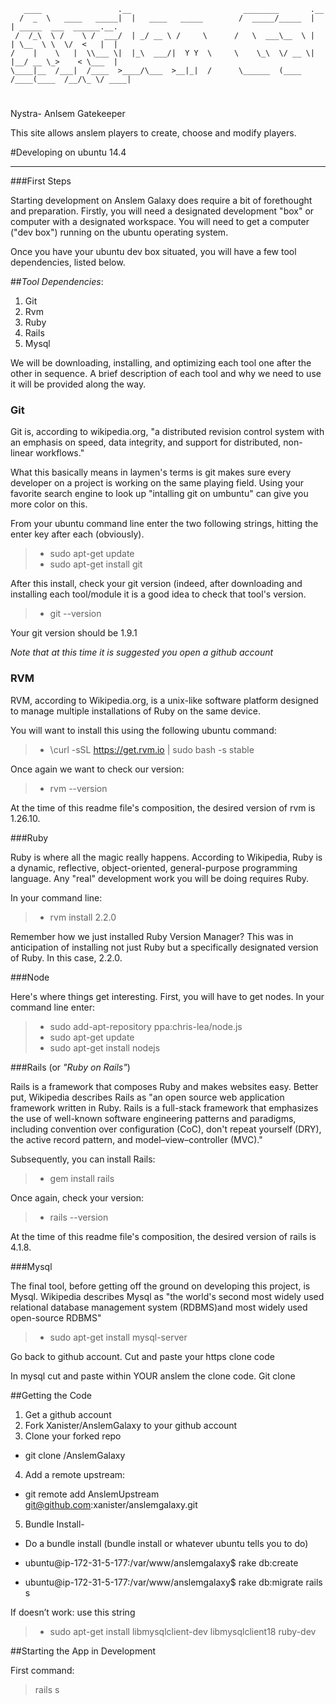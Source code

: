        ____                 .__                         ________       .__
      /  _  \   ____   _____|  |   ____   _____        /  _____/_____  |  | _____  ___  ______.__.
     /  /_\  \ /    \ /  ___/  | _/ __ \ /     \      /   \  ___\__  \ |  | \__  \ \  \/  <   |  |
    /    |    \   |  \\___ \|  |_\  ___/|  Y Y  \     \    \_\  \/ __ \|  |__/ __ \_>    < \___  |
    \____|__  /___|  /____  >____/\___  >__|_|  /      \______  (____  /____(____  /__/\_ \/ ____|
                           
#
Nystra- Anlsem Gatekeeper

This site allows anslem players to create, choose and modify players.  

 


#Developing on ubuntu 14.4

________

###First Steps

Starting development on Anslem Galaxy does require a bit of forethought and preparation.  Firstly, you will need a designated development "box" or computer with a designated workspace. You will need to get a computer ("dev box") running on the ubuntu operating system. 

Once you have your ubuntu dev box situated, you will have a few tool dependencies, listed below.

##*Tool Dependencies*: 
>
1.  Git
2.  Rvm
3.  Ruby
4.  Rails
5.  Mysql

We will be downloading, installing, and optimizing each tool one after the other in sequence.  A brief description of each tool and why we need to use it will be provided along the way.  

###  Git

Git is, according to wikipedia.org, "a distributed revision control system with an emphasis on speed, data integrity, and support for distributed, non-linear workflows." 

What this basically means in laymen's terms is git makes sure every developer on a project is working on the same playing field.  Using your favorite search engine to look up "intalling git on umbuntu" can give you more color on this.

From your ubuntu command line enter the two following strings, hitting the enter key after each (obviously).  
 
>* sudo apt-get update 
>* sudo apt-get install git

After this install, check your git version (indeed, after downloading and installing each tool/module it is a good idea to check that tool's version.

>* git --version

Your git version should be 1.9.1

*Note that at this time it is suggested you open a github account*

###  RVM

RVM, according to Wikipedia.org, is a unix-like software platform designed to manage multiple installations of Ruby on the same device.

You will want to install this using the following ubuntu command:

>*  \curl -sSL https://get.rvm.io | sudo bash -s stable

Once again we want to check our version:

>* rvm --version

At the time of this readme file's composition, the desired version of rvm is 1.26.10.

###Ruby

Ruby is where all the magic really happens.  According to Wikipedia, Ruby is a dynamic, reflective, object-oriented, general-purpose programming language.  Any "real" development work you will be doing requires Ruby.  

In your command line:

>* rvm install 2.2.0

Remember how we just installed Ruby Version Manager?  This was in anticipation of installing not just Ruby but a specifically designated version of Ruby.  In this case, 2.2.0.  

###Node

Here's where things get interesting.  First, you will have to get nodes.  In your command line enter:

> * sudo add-apt-repository ppa:chris-lea/node.js
>* sudo apt-get update
>* sudo apt-get install nodejs


###Rails (or *"Ruby on Rails"*)

Rails is a framework that composes Ruby and makes websites easy.  Better put, Wikipedia describes Rails as "an open source web application framework written in Ruby. Rails is a full-stack framework that emphasizes the use of well-known software engineering patterns and paradigms, including convention over configuration (CoC), don't repeat yourself (DRY), the active record pattern, and model–view–controller (MVC)."

Subsequently, you can install Rails:

>* gem install rails

Once again, check your version:

>* rails --version

At the time of this readme file's composition, the desired version of rails is 4.1.8.

###Mysql

The final tool, before getting off the ground on developing this project, is Mysql.  Wikipedia describes Mysql as "the world's second most widely used relational database management system (RDBMS)and most widely used open-source RDBMS"

>* sudo apt-get install mysql-server
<blank password is fine>

Go back to github account.  Cut and paste your https clone code

In mysql cut and paste within YOUR anslem the clone code.  Git clone <paste> <enter>




##Getting the Code


1. Get a github account
2. Fork Xanister/AnslemGalaxy to your github account
3. Clone your forked repo 

 * git clone <user name>/AnslemGalaxy


4. Add a remote upstream: 


 * git remote add AnslemUpstream git@github.com:xanister/anslemgalaxy.git


5. Bundle Install-
 
  * Do a bundle install (bundle install or whatever ubuntu tells you to do)

  * ubuntu@ip-172-31-5-177:/var/www/anslemgalaxy$ rake db:create

  * ubuntu@ip-172-31-5-177:/var/www/anslemgalaxy$ rake db:migrate rails s


If doesn’t work: use this string

>* sudo apt-get install libmysqlclient-dev libmysqlclient18 ruby-dev


##Starting the App in Development

First command: 

>rails s
 
